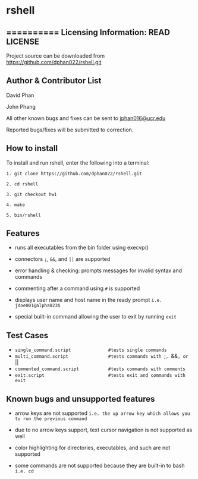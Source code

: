 # rshell
==========
Licensing Information: READ LICENSE
---
Project source can be downloaded from https://github.com/dphan022/rshell.git

Author & Contributor List
----
David Phan

John Phang

All other known bugs and fixes can be sent to jphan016@ucr.edu

Reported bugs/fixes will be submitted to correction.

## How to install
To install and run rshell, enter the following into a terminal: 

```
1. git clone https://github.com/dphan022/rshell.git

2. cd rshell

3. git checkout hw1

4. make

5. bin/rshell
```

## Features
* runs all executables from the bin folder using execvp()

* connectors ```;```, ```&&```, and ```||``` are supported 

* error handling & checking: prompts messages for invalid syntax and commands

* commenting after a command using ```#``` is supported

* displays user name and host name in the ready prompt ```i.e. jdoe001@alpha023$```

* special built-in command allowing the user to exit by running ```exit``` 

## Test Cases
* ```single_command.script              #tests single commands```
* ```multi_command.script               #tests commands with ```;```, ```&&```, or ```||``` ```
* ```commented_command.script           #tests commands with comments``` 
* ```exit.script                        #tests exit and commands with exit```

## Known bugs and unsupported features
* arrow keys are not supported ```i.e. the up arrow key which allows you to run the previous command```

* due to no arrow keys support, text cursor navigation is not supported as well

* color highlighting for directories, executables, and such are not supported

* some commands are not supported because they are built-in to bash ```i.e. cd```
